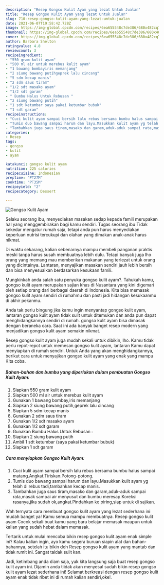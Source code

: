 ```yaml
---
description: "Resep Gongso Kulit Ayam yang lezat Untuk Jualan"
title: "Resep Gongso Kulit Ayam yang lezat Untuk Jualan"
slug: 710-resep-gongso-kulit-ayam-yang-lezat-untuk-jualan
date: 2021-06-07T19:58:42.728Z
image: https://img-global.cpcdn.com/recipes/6ea655548c7de386/680x482cq70/gongso-kulit-ayam-foto-resep-utama.jpg
thumbnail: https://img-global.cpcdn.com/recipes/6ea655548c7de386/680x482cq70/gongso-kulit-ayam-foto-resep-utama.jpg
cover: https://img-global.cpcdn.com/recipes/6ea655548c7de386/680x482cq70/gongso-kulit-ayam-foto-resep-utama.jpg
author: Barbara Shelton
ratingvalue: 4.8
reviewcount: 3
recipeingredient:
- "550 gram kulit ayam"
- "500 ml air untuk merebus kulit ayam"
- "1 bawang bombayiris memanjang"
- "2 siung bawang putihgeprek lalu cincang"
- "5 sdm kecap manis"
- "2 sdm saus tiram"
- "1/2 sdt masako ayam"
- "1/2 sdt garam"
- " Bumbu Halus Untuk Rebusan "
- "2 siung bawang putih"
- "1 sdt ketumbar saya pakai ketumbar bubuk"
- "1 sdt garam"
recipeinstructions:
- "Cuci kulit ayam sampai bersih lalu rebus bersama bumbu halus sampai matang.Angkat.Tiriskan.Potong-potong."
- "Tumis duo bawang sampai harum dan layu.Masukkan kulit ayam yg telah di rebus tadi,tambahkan kecap manis."
- "Tambahkan juga saus tiram,masako dan garam,aduk-aduk sampai rata,masak sampai air menyusut dan bumbu meresap.Koreksi rasanya,jika sudah ok,angkat.Pindahkan ke piring,siap untuk di sajikan."
categories:
- Resep
tags:
- gongso
- kulit
- ayam

katakunci: gongso kulit ayam 
nutrition: 225 calories
recipecuisine: Indonesian
preptime: "PT27M"
cooktime: "PT35M"
recipeyield: "2"
recipecategory: Dessert

---
```



![Gongso Kulit Ayam](https://img-global.cpcdn.com/recipes/6ea655548c7de386/680x482cq70/gongso-kulit-ayam-foto-resep-utama.jpg)

Selaku seorang ibu, menyediakan masakan sedap kepada famili merupakan hal yang menggembirakan bagi kamu sendiri. Tugas seorang ibu Tidak sekedar mengatur rumah saja, tetapi anda pun harus menyediakan keperluan nutrisi tercukupi dan olahan yang dimakan anak-anak harus nikmat.

Di waktu  sekarang, kalian sebenarnya mampu membeli panganan praktis meski tanpa harus susah membuatnya lebih dulu. Tetapi banyak juga lho orang yang memang mau memberikan makanan yang terlezat untuk orang yang dicintainya. Lantaran, menyajikan masakan sendiri jauh lebih bersih dan bisa menyesuaikan berdasarkan kesukaan famili. 



Mungkinkah anda salah satu penyuka gongso kulit ayam?. Tahukah kamu, gongso kulit ayam merupakan sajian khas di Nusantara yang kini digemari oleh setiap orang dari berbagai daerah di Indonesia. Kita bisa memasak gongso kulit ayam sendiri di rumahmu dan pasti jadi hidangan kesukaanmu di akhir pekanmu.

Anda tak perlu bingung jika kamu ingin menyantap gongso kulit ayam, lantaran gongso kulit ayam tidak sulit untuk ditemukan dan anda pun dapat menghidangkannya sendiri di rumah. gongso kulit ayam bisa dimasak dengan beraneka cara. Saat ini ada banyak banget resep modern yang menjadikan gongso kulit ayam semakin nikmat.

Resep gongso kulit ayam juga mudah sekali untuk dibikin, lho. Kamu tidak perlu repot-repot untuk memesan gongso kulit ayam, lantaran Kamu dapat menyiapkan di rumah sendiri. Untuk Anda yang akan menghidangkannya, berikut cara untuk menyajikan gongso kulit ayam yang enak yang mampu Kita coba.

<!--inarticleads1-->

##### Bahan-bahan dan bumbu yang diperlukan dalam pembuatan Gongso Kulit Ayam:

1. Siapkan 550 gram kulit ayam
1. Siapkan 500 ml air untuk merebus kulit ayam
1. Gunakan 1 bawang bombay,iris memanjang
1. Siapkan 2 siung bawang putih,geprek lalu cincang
1. Siapkan 5 sdm kecap manis
1. Gunakan 2 sdm saus tiram
1. Gunakan 1/2 sdt masako ayam
1. Gunakan 1/2 sdt garam
1. Gunakan  Bumbu Halus Untuk Rebusan :
1. Siapkan 2 siung bawang putih
1. Ambil 1 sdt ketumbar (saya pakai ketumbar bubuk)
1. Siapkan 1 sdt garam




<!--inarticleads2-->

##### Cara menyiapkan Gongso Kulit Ayam:

1. Cuci kulit ayam sampai bersih lalu rebus bersama bumbu halus sampai matang.Angkat.Tiriskan.Potong-potong.
1. Tumis duo bawang sampai harum dan layu.Masukkan kulit ayam yg telah di rebus tadi,tambahkan kecap manis.
1. Tambahkan juga saus tiram,masako dan garam,aduk-aduk sampai rata,masak sampai air menyusut dan bumbu meresap.Koreksi rasanya,jika sudah ok,angkat.Pindahkan ke piring,siap untuk di sajikan.




Wah ternyata cara membuat gongso kulit ayam yang lezat sederhana ini mudah banget ya! Kamu semua mampu membuatnya. Resep gongso kulit ayam Cocok sekali buat kamu yang baru belajar memasak maupun untuk kalian yang sudah hebat dalam memasak.

Tertarik untuk mulai mencoba bikin resep gongso kulit ayam enak simple ini? Kalau kalian ingin, ayo kamu segera buruan siapin alat dan bahan-bahannya, setelah itu bikin deh Resep gongso kulit ayam yang mantab dan tidak rumit ini. Sangat taidak sulit kan. 

Jadi, ketimbang anda diam saja, yuk kita langsung saja buat resep gongso kulit ayam ini. Dijamin anda tiidak akan menyesal sudah bikin resep gongso kulit ayam lezat sederhana ini! Selamat berkreasi dengan resep gongso kulit ayam enak tidak ribet ini di rumah kalian sendiri,oke!.

